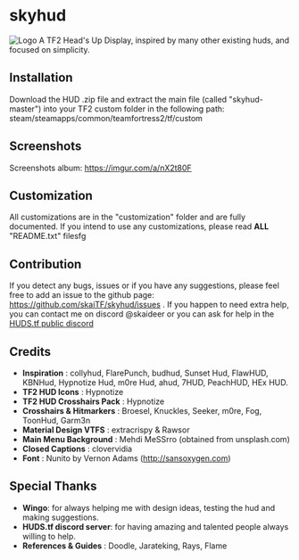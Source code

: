 # skyhud
![Logo](https://i.imgur.com/NtvSG1A.png)
A TF2 Head's Up Display, inspired by many other existing huds, and focused on simplicity.

## Installation
Download the HUD .zip file and extract the main file (called "skyhud-master") into your TF2 custom folder in the following path: steam/steamapps/common/teamfortress2/tf/custom

## Screenshots
Screenshots album: https://imgur.com/a/nX2t80F

## Customization
All customizations are in the "customization" folder and are fully documented. If you intend to use any customizations, please read **ALL** "README.txt" filesfg

## Contribution
If you detect any bugs, issues or if you have any suggestions, please feel free to add an issue to the github page: https://github.com/skaiTF/skyhud/issues .
If you happen to need extra help, you can contact me on discord @skaideer or you can ask for help in the [HUDS.tf public discord](http://discord.huds.tf/)

## Credits
- **Inspiration** : collyhud, FlarePunch, budhud, Sunset Hud, FlawHUD, KBNHud, Hypnotize Hud, m0re Hud, ahud, 7HUD, PeachHUD, HEx HUD.
- **TF2 HUD Icons** : Hypnotize
- **TF2 HUD Crosshairs Pack** : Hypnotize
- **Crosshairs & Hitmarkers** : Broesel, Knuckles, Seeker, m0re, Fog, ToonHud, Garm3n
- **Material Design VTFS** : extracrispy & Rawsor
- **Main Menu Background** : Mehdi MeSSrro (obtained from unsplash.com)
- **Closed Captions** : clovervidia
- **Font** : Nunito by Vernon Adams (http://sansoxygen.com)

## Special Thanks
- **Wingo**: for always helping me with design ideas, testing the hud and making suggestions.
- **HUDS.tf discord server**: for having amazing and talented people always willing to help.
- **References & Guides** : Doodle, Jarateking, Rays, Flame


